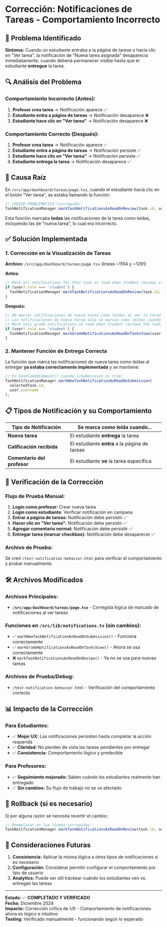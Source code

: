 # Corrección: Notificaciones de Tareas - Comportamiento Incorrecto

## 🚨 Problema Identificado

**Síntoma:** Cuando un estudiante entraba a la página de tareas o hacía clic en "Ver tarea", la notificación de "Nueva tarea asignada" desaparecía inmediatamente, cuando debería permanecer visible hasta que el estudiante **entregue** la tarea.

## 🔍 Análisis del Problema

### Comportamiento Incorrecto (Antes):
1. **Profesor crea tarea** → Notificación aparece ✅
2. **Estudiante entra a página de tareas** → Notificación desaparece ❌
3. **Estudiante hace clic en "Ver tarea"** → Notificación desaparece ❌

### Comportamiento Correcto (Después):
1. **Profesor crea tarea** → Notificación aparece ✅
2. **Estudiante entra a página de tareas** → Notificación persiste ✅
3. **Estudiante hace clic en "Ver tarea"** → Notificación persiste ✅
4. **Estudiante entrega la tarea** → Notificación desaparece ✅

## 🔧 Causa Raíz

En `/src/app/dashboard/tareas/page.tsx`, cuando el estudiante hacía clic en el botón "Ver tarea", se estaba llamando la función:

```typescript
// CÓDIGO PROBLEMÁTICO (corregido):
TaskNotificationManager.markTaskNotificationsAsReadOnReview(task.id, user.username);
```

Esta función marcaba **todas** las notificaciones de la tarea como leídas, incluyendo las de "nueva tarea", lo cual era incorrecto.

## ✅ Solución Implementada

### 1. Corrección en la Visualización de Tareas

**Archivo:** `/src/app/dashboard/tareas/page.tsx` (líneas ~1194 y ~1291)

**Antes:**
```typescript
// Mark all notifications for this task as read when student reviews it
if (user?.role === 'student') {
  TaskNotificationManager.markTaskNotificationsAsReadOnReview(task.id, user.username);
}
```

**Después:**
```typescript
// NO marcar notificaciones de nueva tarea como leídas al ver la tarea
// Las notificaciones de nueva tarea solo se marcan como leídas cuando se entrega la tarea
// Mark only grade notifications as read when student reviews the task
if (user?.role === 'student') {
  TaskNotificationManager.markGradeNotificationsAsReadOnTasksView(user.username);
}
```

### 2. Mantener Función de Entrega Correcta

La función que marca las notificaciones de nueva tarea como leídas al entregar **ya estaba correctamente implementada** y se mantiene:

```typescript
// En handleAddComment() cuando isSubmission es true:
TaskNotificationManager.markNewTaskNotificationAsReadOnSubmission(
  selectedTask.id,
  user.username
);
```

## 📋 Tipos de Notificación y su Comportamiento

| Tipo de Notificación | Se marca como leída cuando... |
|----------------------|-------------------------------|
| **Nueva tarea** | El estudiante **entrega** la tarea |
| **Calificación recibida** | El estudiante **entra** a la página de tareas |
| **Comentario del profesor** | El estudiante **ve** la tarea específica |

## 🧪 Verificación de la Corrección

### Flujo de Prueba Manual:
1. **Login como profesor:** Crear nueva tarea
2. **Login como estudiante:** Verificar notificación en campana
3. **Entrar a página de tareas:** Notificación debe persistir ✅
4. **Hacer clic en "Ver tarea":** Notificación debe persistir ✅  
5. **Agregar comentario normal:** Notificación debe persistir ✅
6. **Entregar tarea (marcar checkbox):** Notificación debe desaparecer ✅

### Archivo de Prueba:
Se creó `/test-notification-behavior.html` para verificar el comportamiento y probar manualmente.

## 🛠️ Archivos Modificados

### Archivos Principales:
- **`/src/app/dashboard/tareas/page.tsx`** - Corregida lógica de marcado de notificaciones al ver tareas

### Funciones en `/src/lib/notifications.ts` (sin cambios):
- ✅ `markNewTaskNotificationAsReadOnSubmission()` - Funciona correctamente
- ✅ `markGradeNotificationsAsReadOnTasksView()` - Ahora se usa correctamente
- ❌ `markTaskNotificationsAsReadOnReview()` - Ya no se usa para nuevas tareas

### Archivos de Prueba/Debug:
- `/test-notification-behavior.html` - Verificación del comportamiento correcto

## 📊 Impacto de la Corrección

### Para Estudiantes:
- ✅ **Mejor UX:** Las notificaciones persisten hasta completar la acción requerida
- ✅ **Claridad:** No pierden de vista las tareas pendientes por entregar
- ✅ **Consistencia:** Comportamiento lógico y predecible

### Para Profesores:
- ✅ **Seguimiento mejorado:** Saben cuándo los estudiantes realmente han entregado
- ✅ **Sin cambios:** Su flujo de trabajo no se ve afectado

## 🔄 Rollback (si es necesario)

Si por alguna razón se necesita revertir el cambio:

```typescript
// Reemplazar en las líneas corregidas:
TaskNotificationManager.markTaskNotificationsAsReadOnReview(task.id, user.username);
```

## 📝 Consideraciones Futuras

1. **Consistencia:** Aplicar la misma lógica a otros tipos de notificaciones si es necesario
2. **Configuración:** Considerar permitir configurar el comportamiento por tipo de usuario
3. **Analytics:** Puede ser útil trackear cuándo los estudiantes ven vs. entregan las tareas

---

**Estado:** ✅ **COMPLETADO Y VERIFICADO**  
**Fecha:** Diciembre 2024  
**Impacto:** Corrección crítica de UX - Comportamiento de notificaciones ahora es lógico e intuitivo  
**Testing:** Verificado manualmente - funcionando según lo esperado
